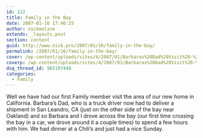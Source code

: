 ```yaml
---
id: 122
title: Family in the Bay
date: 2007-01-16 17:46:25
author: nickmoline
extends: _layouts.post
section: content
guid: http://www.nick.pro/2007/01/16/family-in-the-bay/
permalink: /2007/01/16/family-in-the-bay/
cover: /wp-content/uploads/sites/4/2007/01/Barbaras%20Dad%20Visit%20-%20Small.jpg
coverp: /wp-content/uploads/sites/4/2007/01/Barbaras%20Dad%20Visit%20-%20Small.webp
dsq_thread_id: 965197448
categories:
  - Family
---
```

Well we have had our first Family member visit the area of our new home in California. Barbara&#8217;s Dad, who is a truck driver now had to deliver a shipment in San Leandro, CA (just on the other side of the bay near Oakland) and so Barbara and I drove across the bay (our first time crossing the bay in a car, we drove around it a couple times) to spend a few hours with him. We had dinner at a Chili&#8217;s and just had a nice Sunday.

